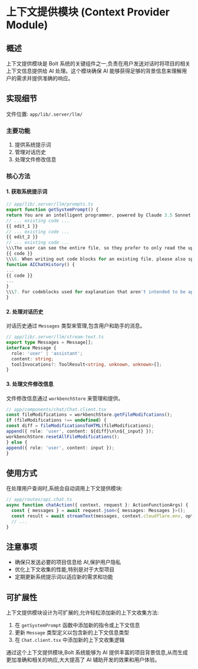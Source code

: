 # 上下文提供模块 (Context Provider Module)

## 概述

上下文提供模块是 Bolt 系统的关键组件之一,负责在用户发送对话时将项目的相关上下文信息提供给 AI 处理。这个模块确保 AI 能够获得足够的背景信息来理解用户的需求并提供准确的响应。

## 实现细节

文件位置: `app/lib/.server/llm/`

### 主要功能

1. 提供系统提示词
2. 管理对话历史
3. 处理文件修改信息

### 核心方法

#### 1. 获取系统提示词

```typescript
// app/lib/.server/llm/prompts.ts
export function getSystemPrompt() {
return You are an intelligent programmer, powered by Claude 3.5 Sonnet. You are happy to help answer any questions that the user has (usually they will be about coding).1. When the user is asking for edits to their code, please output a simplified version of the code block that highlights the changes necessary and adds comments to indicate where unchanged code has been skipped. For example:\\\language:file_path
// ... existing code ...
{{ edit_1 }}
// ... existing code ...
{{ edit_2 }}
// ... existing code ...
\\\The user can see the entire file, so they prefer to only read the updates to the code. Often this will mean that the start/end of the file will be skipped, but that's okay! Rewrite the entire file only if specifically requested. Always provide a brief explanation of the updates, unless the user specifically requests only the code.The current file is likely relevant to the edits, even if not specifically @ mentioned in the user's query.If you think that any of the imported files will likely need to change, please say so in your response.2. Do not lie or make up facts.3. If a user messages you in a foreign language, please respond in that language.4. Format your response in markdown.5. When writing out new code blocks, please specify the language ID after the initial backticks, like so: \\\python
{{ code }}
\\\6. When writing out code blocks for an existing file, please also specify the file path after the initial backticks and restate the method / class the codeblock belongs to, like so:\\\typescript:app/components/Ref.tsx
function AIChatHistory() {
...
{{ code }}
...
}
\\\7. For codeblocks used for explanation that aren't intended to be applied as edits, do not reference the file path. On the other hand, if the codeblock is intended to be applied as edits, please do reference the file path.8. Put code into same codeblocks if they are the same file.9. Keep users' comments, unless user specifically requests to modify them.;
}
```

#### 2. 处理对话历史

对话历史通过 `Messages` 类型来管理,包含用户和助手的消息。

```typescript
// app/lib/.server/llm/stream-text.ts
export type Messages = Message[];
interface Message {
  role: 'user' | 'assistant';
  content: string;
  toolInvocations?: ToolResult<string, unknown, unknown>[];
}
```

#### 3. 处理文件修改信息

文件修改信息通过 `workbenchStore` 来管理和提供。

```typescript
// app/components/chat/Chat.client.tsx
const fileModifications = workbenchStore.getFileModifcations();
if (fileModifications !== undefined) {
const diff = fileModificationsToHTML(fileModifications);
append({ role: 'user', content: ${diff}\n\n${_input} });
workbenchStore.resetAllFileModifications();
} else {
append({ role: 'user', content: input });
}
```

## 使用方式

在处理用户查询时,系统会自动调用上下文提供模块:

```typescript
// app/routes/api.chat.ts
async function chatAction({ context, request }: ActionFunctionArgs) {
  const { messages } = await request.json<{ messages: Messages }>();
  const result = await streamText(messages, context.cloudflare.env, options);
  // ...
}
```

## 注意事项

- 确保只发送必要的项目信息给 AI,保护用户隐私
- 优化上下文收集的性能,特别是对于大型项目
- 定期更新系统提示词以适应新的需求和功能

## 可扩展性

上下文提供模块设计为可扩展的,允许轻松添加新的上下文收集方法:

1. 在 `getSystemPrompt` 函数中添加新的指令或上下文信息
2. 更新 `Message` 类型定义以包含新的上下文信息类型
3. 在 `Chat.client.tsx` 中添加新的上下文收集逻辑

通过这个上下文提供模块,Bolt 系统能够为 AI 提供丰富的项目背景信息,从而生成更加准确和相关的响应,大大提高了 AI 辅助开发的效果和用户体验。
